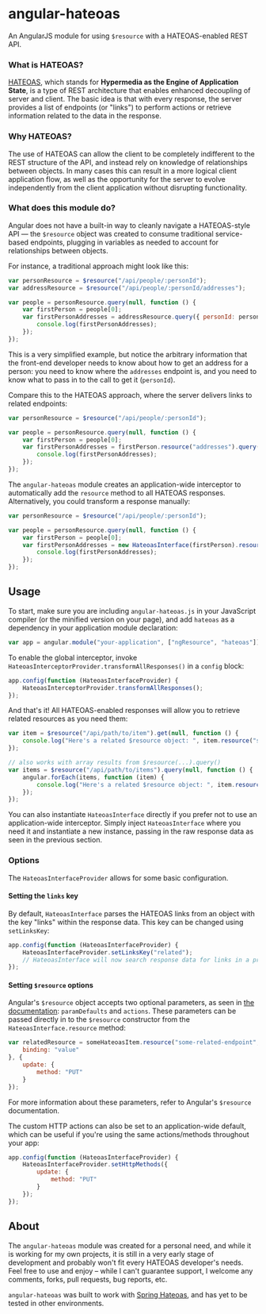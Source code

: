 angular-hateoas
===============

An AngularJS module for using `$resource` with a HATEOAS-enabled REST API.

### What is HATEOAS?

[HATEOAS](http://en.wikipedia.org/wiki/HATEOAS), which stands for **Hypermedia as the Engine of Application State**, is a type of REST architecture that enables enhanced decoupling of server and client. The basic idea is that with every response, the server provides a list of endpoints (or "links") to perform actions or retrieve information related to the data in the response.

### Why HATEOAS?

The use of HATEOAS can allow the client to be completely indifferent to the REST structure of the API, and instead rely on knowledge of relationships between objects. In many cases this can result in a more logical client application flow, as well as the opportunity for the server to evolve independently from the client application without disrupting functionality.

### What does this module do?

Angular does not have a built-in way to cleanly navigate a HATEOAS-style API — the `$resource` object was created to consume traditional service-based endpoints, plugging in variables as needed to account for relationships between objects.

For instance, a traditional approach might look like this:

```javascript
var personResource = $resource("/api/people/:personId");
var addressResource = $resource("/api/people/:personId/addresses");

var people = personResource.query(null, function () {
	var firstPerson = people[0];
	var firstPersonAddresses = addressResource.query({ personId: person[i].personId }, function () {
		console.log(firstPersonAddresses);
	});
});
```

This is a very simplified example, but notice the arbitrary information that the front-end developer needs to know about how to get an address for a person: you need to know where the `addresses` endpoint is, and you need to know what to pass in to the call to get it (`personId`).

Compare this to the HATEOAS approach, where the server delivers links to related endpoints:

```javascript
var personResource = $resource("/api/people/:personId");

var people = personResource.query(null, function () {
	var firstPerson = people[0];
	var firstPersonAddresses = firstPerson.resource("addresses").query(null, function () {
		console.log(firstPersonAddresses);
	});
});
```

The `angular-hateoas` module creates an application-wide interceptor to automatically add the `resource` method to all HATEOAS responses. Alternatively, you could transform a response manually:

```javascript
var personResource = $resource("/api/people/:personId");

var people = personResource.query(null, function () {
	var firstPerson = people[0];
	var firstPersonAddresses = new HateoasInterface(firstPerson).resource("addresses").query(null, function () {
		console.log(firstPersonAddresses);
	});
});
```


Usage
-----

To start, make sure you are including `angular-hateoas.js` in your JavaScript compiler (or the minified version on your page), and add `hateoas` as a dependency in your application module declaration:

```javascript
var app = angular.module("your-application", ["ngResource", "hateoas"]);
```

To enable the global interceptor, invoke `HateoasInterceptorProvider.transformAllResponses()` in a `config` block:

```javascript
app.config(function (HateoasInterfaceProvider) {
	HateoasInterceptorProvider.transformAllResponses();
});
```

And that's it! All HATEOAS-enabled responses will allow you to retrieve related resources as you need them:

```javascript
var item = $resource("/api/path/to/item").get(null, function () {
	console.log("Here's a related $resource object: ", item.resource("some-related-endpoint"));
});

// also works with array results from $resource(...).query()
var items = $resource("/api/path/to/items").query(null, function () {
	angular.forEach(items, function (item) {
		console.log("Here's a related $resource object: ", item.resource("some-related-endpoint"));
	});
});
```

You can also instantiate `HateoasInterface` directly if you prefer not to use an application-wide interceptor. Simply inject `HateoasInterface` where you need it and instantiate a new instance, passing in the raw response data as seen in the previous section.

### Options

The `HateoasInterfaceProvider` allows for some basic configuration.

#### Setting the `links` key

By default, `HateoasInterface` parses the HATEOAS links from an object with the key "links" within the response data. This key can be changed using `setLinksKey`:

```javascript
app.config(function (HateoasInterfaceProvider) {
	HateoasInterfaceProvider.setLinksKey("related");
	// HateoasInterface will now search response data for links in a property called "related"
});
```

#### Setting `$resource` options

Angular's `$resource` object accepts two optional parameters, as seen in [the documentation](http://docs.angularjs.org/api/ngResource.$resource): `paramDefaults` and `actions`. These parameters can be passed directly in to the `$resource` constructor from the `HateoasInterface.resource` method:

```javascript
var relatedResource = someHateoasItem.resource("some-related-endpoint", {
	binding: "value"
}, {
	update: {
		method: "PUT"
	}
});
```

For more information about these parameters, refer to Angular's `$resource` documentation.

The custom HTTP actions can also be set to an application-wide default, which can be useful if you're using the same actions/methods throughout your app:

```javascript
app.config(function (HateoasInterfaceProvider) {
	HateoasInterfaceProvider.setHttpMethods({
		update: {
			method: "PUT"
		}
	});
});
```


About
-----

The `angular-hateoas` module was created for a personal need, and while it is working for my own projects, it is still in a very early stage of development and probably won't fit every HATEOAS developer's needs. Feel free to use and enjoy – while I can't guarantee support, I welcome any comments, forks, pull requests, bug reports, etc.

`angular-hateoas` was built to work with [Spring Hateoas](https://github.com/SpringSource/spring-hateoas), and has yet to be tested in other environments.
